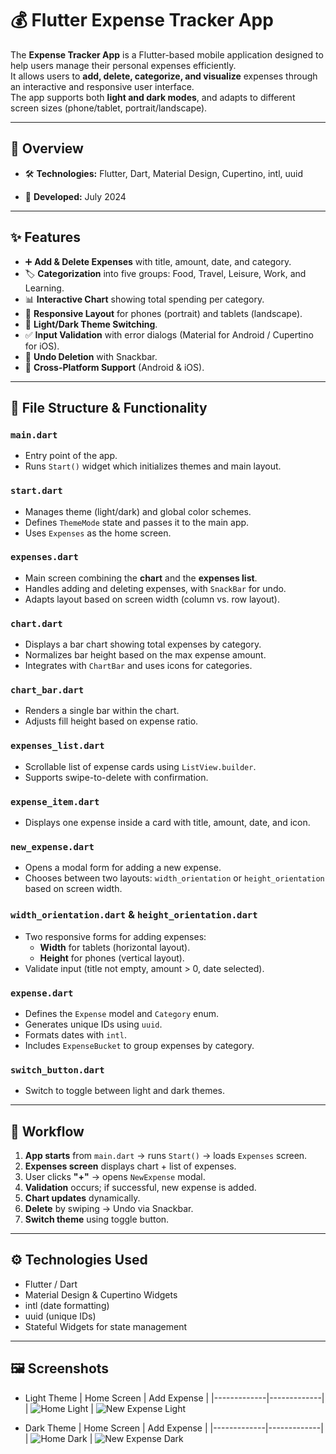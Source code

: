 # 💰 Flutter Expense Tracker App

The **Expense Tracker App** is a Flutter-based mobile application designed to help users manage their personal expenses efficiently.  
It allows users to **add, delete, categorize, and visualize** expenses through an interactive and responsive user interface.  
The app supports both **light and dark modes**, and adapts to different screen sizes (phone/tablet, portrait/landscape).

---

## 📱 Overview
- 🛠️ **Technologies:** Flutter, Dart, Material Design, Cupertino, intl, uuid

- 📅 **Developed:** July 2024  

---

## ✨ Features
- ➕ **Add & Delete Expenses** with title, amount, date, and category.
- 🏷️ **Categorization** into five groups: Food, Travel, Leisure, Work, and Learning.
- 📊 **Interactive Chart** showing total spending per category.
- 📱 **Responsive Layout** for phones (portrait) and tablets (landscape).
- 🌙 **Light/Dark Theme Switching**.
- ✅ **Input Validation** with error dialogs (Material for Android / Cupertino for iOS).
- 🔄 **Undo Deletion** with Snackbar.
- 🧩 **Cross-Platform Support** (Android & iOS).

---

## 🧠 File Structure & Functionality

### `main.dart`
- Entry point of the app.
- Runs `Start()` widget which initializes themes and main layout.

### `start.dart`
- Manages theme (light/dark) and global color schemes.
- Defines `ThemeMode` state and passes it to the main app.
- Uses `Expenses` as the home screen.

### `expenses.dart`
- Main screen combining the **chart** and the **expenses list**.
- Handles adding and deleting expenses, with `SnackBar` for undo.
- Adapts layout based on screen width (column vs. row layout).

### `chart.dart`
- Displays a bar chart showing total expenses by category.
- Normalizes bar height based on the max expense amount.
- Integrates with `ChartBar` and uses icons for categories.

### `chart_bar.dart`
- Renders a single bar within the chart.
- Adjusts fill height based on expense ratio.

### `expenses_list.dart`
- Scrollable list of expense cards using `ListView.builder`.
- Supports swipe-to-delete with confirmation.

### `expense_item.dart`
- Displays one expense inside a card with title, amount, date, and icon.

### `new_expense.dart`
- Opens a modal form for adding a new expense.
- Chooses between two layouts: `width_orientation` or `height_orientation` based on screen width.

### `width_orientation.dart` & `height_orientation.dart`
- Two responsive forms for adding expenses:
  - **Width** for tablets (horizontal layout).
  - **Height** for phones (vertical layout).
- Validate input (title not empty, amount > 0, date selected).

### `expense.dart`
- Defines the `Expense` model and `Category` enum.
- Generates unique IDs using `uuid`.
- Formats dates with `intl`.
- Includes `ExpenseBucket` to group expenses by category.

### `switch_button.dart`
- Switch to toggle between light and dark themes.

---

## 🧩 Workflow
1. **App starts** from `main.dart` → runs `Start()` → loads `Expenses` screen.
2. **Expenses screen** displays chart + list of expenses.
3. User clicks **"+"** → opens `NewExpense` modal.
4. **Validation** occurs; if successful, new expense is added.
5. **Chart updates** dynamically.
6. **Delete** by swiping → Undo via Snackbar.
7. **Switch theme** using toggle button.

---

## ⚙️ Technologies Used
- Flutter / Dart  
- Material Design & Cupertino Widgets  
- intl (date formatting)  
- uuid (unique IDs)  
- Stateful Widgets for state management  

---

## 🖼️ Screenshots
- Light Theme
  | Home Screen | Add Expense |
  |-------------|-------------|
  | ![Home Light](screenshots/expense_list_light_theme.png) | ![New Expense Light](screenshots/new_expense_light_theme.png)
  
- Dark Theme
  | Home Screen | Add Expense |
  |-------------|-------------|
  | ![Home Dark](screenshots/expense_list_dark_theme.png) | ![New Expense Dark](screenshots/new_expense_dark_theme.png)
